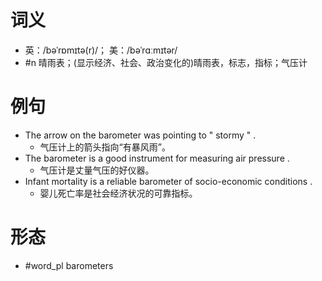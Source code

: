 # 词义
- 英：/bəˈrɒmɪtə(r)/； 美：/bəˈrɑːmɪtər/
- #n 晴雨表；(显示经济、社会、政治变化的)晴雨表，标志，指标；气压计
# 例句
- The arrow on the barometer was pointing to " stormy " .
	- 气压计上的箭头指向“有暴风雨”。
- The barometer is a good instrument for measuring air pressure .
	- 气压计是丈量气压的好仪器。
- Infant mortality is a reliable barometer of socio-economic conditions .
	- 婴儿死亡率是社会经济状况的可靠指标。
# 形态
- #word_pl barometers
